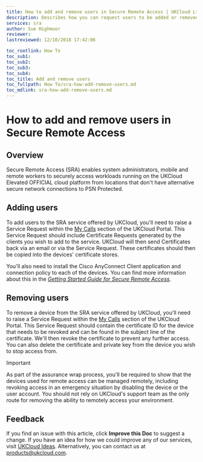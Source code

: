 ```yaml
---
title: How to add and remove users in Secure Remote Access | UKCloud Ltd
description: Describes how you can request users to be added or removed from the UKCloud Secure Remote Access (SRA) service
services: sra
author: Sue Highmoor
reviewer:
lastreviewed: 12/10/2018 17:42:06

toc_rootlink: How To
toc_sub1:
toc_sub2:
toc_sub3:
toc_sub4:
toc_title: Add and remove users
toc_fullpath: How To/sra-how-add-remove-users.md
toc_mdlink: sra-how-add-remove-users.md
---
```


# How to add and remove users in Secure Remote Access

## Overview

Secure Remote Access (SRA) enables system administrators, mobile and remote workers to securely access workloads running on the UKCloud Elevated OFFICIAL cloud platform from locations that don't have alternative secure network connections to PSN Protected.

## Adding users

To add users to the SRA service offered by UKCloud, you'll need to raise a Service Request within the [My Calls](https://portal.ukcloud.com/support/ivanti) section of the UKCloud Portal. This Service Request should include Certificate Requests generated by the clients you wish to add to the service. UKCloud will then send Certificates back via an email or via the Service Request. These certificates should then be copied into the devices' certificate stores.

You'll also need to install the Cisco AnyConnect Client application and connection policy to each of the devices. You can find more information about this in the [*Getting Started Guide for Secure Remote Access*](sra-gs.md).

## Removing users

To remove a device from the SRA service offered by UKCloud, you'll need to raise a Service Request within the [My Calls](https://portal.ukcloud.com/support/ivanti) section of the UKCloud Portal. This Service Request should contain the certificate ID for the device that needs to be revoked and can be found in the subject line of the certificate. We'll then revoke the certificate to prevent any further access. You can also delete the certificate and private key from the device you wish to stop access from.

> [!IMPORTANT]
> As part of the assurance wrap process, you'll be required to show that the devices used for remote access can be managed remotely, including revoking access in an emergency situation by disabling the device or the user account. You should not rely on UKCloud's support team as the only route for removing the ability to remotely access your environment.

## Feedback

If you find an issue with this article, click **Improve this Doc** to suggest a change. If you have an idea for how we could improve any of our services, visit [UKCloud Ideas](https://ideas.ukcloud.com). Alternatively, you can contact us at <products@ukcloud.com>.
